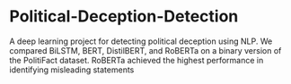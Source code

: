 # Political-Deception-Detection
A deep learning project for detecting political deception using NLP. We compared BiLSTM, BERT, DistilBERT, and RoBERTa on a binary version of the PolitiFact dataset. RoBERTa achieved the highest performance in identifying misleading statements
